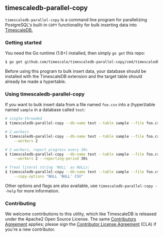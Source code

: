 ## timescaledb-parallel-copy

`timescaledb-parallel-copy` is a command line program for parallelizing
PostgreSQL's built-in `COPY` functionality for bulk inserting data
into [TimescaleDB.](//github.com/timescale/timescaledb/)

### Getting started
You need the Go runtime (1.6+) installed, then simply `go get` this repo:
```bash
$ go get github.com/timescale/timescaledb-parallel-copy/cmd/timescaledb-parallel-copy
```

Before using this program to bulk insert data, your database should
be installed with the TimescaleDB extension and the target table
should already be made a hypertable.

### Using timescaledb-parallel-copy
If you want to bulk insert data from a file named `foo.csv` into a
(hyper)table named `sample` in a database called `test`:

```bash
# single-threaded
$ timescaledb-parallel-copy --db-name test --table sample --file foo.csv

# 2 workers
$ timescaledb-parallel-copy --db-name test --table sample --file foo.csv \
    --workers 2

# 2 workers, report progress every 30s
$ timescaledb-parallel-copy --db-name test --table sample --file foo.csv \
    --workers 2 --reporting-period 30s

# Treat literal string 'NULL' as NULLs:
$ timescaledb-parallel-copy --db-name test --table sample --file foo.csv \
    --copy-options "NULL 'NULL' CSV"
```

Other options and flags are also available, use
 `timescaledb-parallel-copy --help` for more information.


### Contributing
We welcome contributions to this utility, which like TimescaleDB is released under the Apache2 Open Source License.  The same [Contributors Agreement](//github.com/timescale/timescaledb/blob/master/CONTRIBUTING.md) applies; please sign the [Contributor License Agreement](https://cla-assistant.io/timescale/timescaledb-parallel-copy) (CLA) if you're a new contributor.

